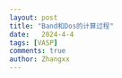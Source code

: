 ```yaml
---
layout: post
title: "Band和Dos的计算过程"
date:   2024-4-4
tags: [VASP]
comments: true
author: Zhangxx
---
```






